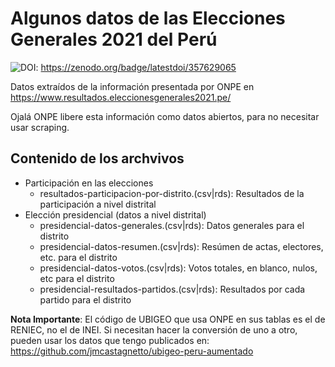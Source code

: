 # Algunos datos de las Elecciones Generales 2021 del Perú

![DOI](https://zenodo.org/badge/357629065.svg): https://zenodo.org/badge/latestdoi/357629065

Datos extraídos de la información presentada por ONPE en https://www.resultados.eleccionesgenerales2021.pe/

Ojalá ONPE libere esta información como datos abiertos, para no necesitar usar scraping.

## Contenido de los archvivos

- Participación en las elecciones
	- resultados-participacion-por-distrito.(csv|rds): Resultados de la participación a nivel distrital
- Elección presidencial (datos a nivel distrital)
	- presidencial-datos-generales.(csv|rds): Datos generales para el distrito
	- presidencial-datos-resumen.(csv|rds): Resúmen de actas, electores, etc. para el distrito
    - presidencial-datos-votos.(csv|rds): Votos totales, en blanco, nulos, etc para el distrito
	- presidencial-resultados-partidos.(csv|rds): Resultados por cada partido para el distrito

**Nota Importante**: El código de UBIGEO que usa ONPE en sus tablas es el de RENIEC, no el de INEI. Si necesitan hacer la conversión de uno a otro, pueden usar los datos que tengo publicados en: https://github.com/jmcastagnetto/ubigeo-peru-aumentado
